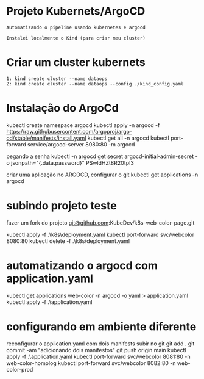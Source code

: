 # Projeto Kubernets/ArgoCD
    Automatizando o pipeline usando kubernetes e argocd

    Instalei localmente o Kind (para criar meu cluster)

# Criar um cluster kubernets    
    1: kind create cluster --name dataops
    2: kind create cluster --name dataops --config ./kind_config.yaml
# Instalação do ArgoCd

kubectl create namespace argocd
kubectl apply -n argocd -f https://raw.githubusercontent.com/argoproj/argo-cd/stable/manifests/install.yaml
kubectl get all -n argocd
kubectl port-forward service/argocd-server 8080:80 -m argocd

pegando a senha
kubectl -n argocd get secret argocd-initial-admin-secret -o jsonpath="{.data.password}"
PSwldHZt8R20tpI3

criar uma aplicação no ARGOCD, configurar o git
 kubectl get applications -n argocd


# subindo projeto teste
fazer um fork do projeto git@github.com:KubeDev/k8s-web-color-page.git

kubectl apply -f .\k8s\deployment.yaml
kubectl port-forward svc/webcolor 8080:80
kubectl delete -f .\k8s\deployment.yaml

# automatizando o argocd com application.yaml
kubectl get applications web-color -n argocd -o yaml > application.yaml
kubectl apply -f .\application.yaml

# configurando em ambiente diferente
reconfigurar o application.yaml com dois manifests
subir no git
    git add .
    git commit -am "adicionando dois manifestos"
    git push origin main
kubectl apply -f .\application.yaml
kubectl port-forward svc/webcolor 8081:80 -n web-color-homolog
kubectl port-forward svc/webcolor 8082:80 -n web-color-prod

